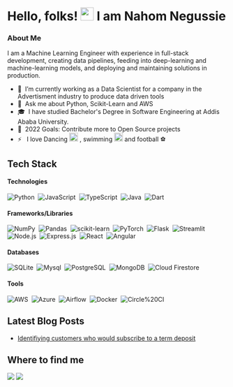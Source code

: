 

# Hello, folks! <img src="https://raw.githubusercontent.com/MartinHeinz/MartinHeinz/master/wave.gif" width="30px"> I am Nahom Negussie

### About Me 
I am a Machine Learning Engineer with experience in full-stack development, creating data pipelines, feeding into deep-learning and machine-learning models, and deploying and maintaining solutions in production. 
- 🔭 &nbsp;I’m currently working as a Data Scientist for a company in the Advertisment industry to produce data driven tools
- 💬 &nbsp;Ask me about Python, Scikit-Learn and AWS
- 🎓 &nbsp;I have studied Bachelor's Degree in Software Engineering at Addis Ababa University.
- 🥅 &nbsp;2022 Goals: Contribute more to Open Source projects
- ⚡ &nbsp; I love Dancing <img src="https://user-images.githubusercontent.com/61314902/155840111-c973f1a2-230e-40a9-821a-0dd25ba387c1.png"  width="20px">
, swimming <img src="https://user-images.githubusercontent.com/61314902/155839829-f8440b5e-e014-4d94-bd34-f3c4576e88fe.png" width="20px">
and football ⚽
## Tech Stack
#### Technologies
![Python](https://img.shields.io/badge/-Python-05122A?style=flat&logo=python)&nbsp;
![JavaScript](https://img.shields.io/badge/-JavaScript-05122A?style=flat&logo=javascript)&nbsp;
![TypeScript](https://img.shields.io/badge/-TypeScript-05122A?style=flat&logo=TypeScript)&nbsp;
![Java](https://img.shields.io/badge/-Java-05122A?style=flat&logo=Java)&nbsp;
![Dart](https://img.shields.io/badge/-Dart-05122A?style=flat&logo=Dart)&nbsp;


#### Frameworks/Libraries
![NumPy](https://img.shields.io/badge/-NumPy-05122A?style=flat&logo=NumPy)&nbsp;
![Pandas](https://img.shields.io/badge/-Pandas-05122A?style=flat&logo=Pandas)&nbsp;
![scikit-learn](https://img.shields.io/badge/-scikit%20learn-05122A?style=flat&logo=scikit%20learn)&nbsp;
![PyTorch](https://img.shields.io/badge/-PyTorch-05122A?style=flat&logo=PyTorch)&nbsp;
![Flask](https://img.shields.io/badge/-Flask-05122A?style=flat&logo=Flask)&nbsp;
![Streamlit](https://img.shields.io/badge/-Streamlit-05122A?style=flat&logo=Streamlit)&nbsp;
![Node.js](https://img.shields.io/badge/-Node.js-05122A?style=flat&logo=Node.js)&nbsp;
![Express.js](https://img.shields.io/badge/-Express.js-05122A?style=flat&logo=Express)&nbsp;
![React](https://img.shields.io/badge/-React-05122A?style=flat&logo=React)&nbsp;
![Angular](https://img.shields.io/badge/-Angular-05122A?style=flat&logo=Angular)&nbsp;

#### Databases
![SQLite](https://img.shields.io/badge/-SQLite-05122A?style=flat&logo=SQLite)&nbsp;
![Mysql](https://img.shields.io/badge/-Mysql-05122A?style=flat&logo=Mysql)&nbsp;
![PostgreSQL](https://img.shields.io/badge/-PostgreSQL-05122A?style=flat&logo=PostgreSQL)&nbsp;
![MongoDB](https://img.shields.io/badge/-MongoDB-05122A?style=flat&logo=MongoDB)&nbsp;
![Cloud Firestore](https://img.shields.io/badge/-Cloud%20Firestore-05122A?style=flat&logo=Cloud%20Firestore)&nbsp;

#### Tools
![AWS](https://img.shields.io/badge/-AWS-05122A?style=flat&logo=Amazon%20AWS)&nbsp;
![Azure](https://img.shields.io/badge/-Azure-05122A?style=flat&logo=Microsoft%20Azure)&nbsp;
![Airflow](https://img.shields.io/badge/-Airflow-05122A?style=flat&logo=Airflow)&nbsp;
![Docker](https://img.shields.io/badge/-Docker-05122A?style=flat&logo=Docker)&nbsp;
![Circle%20CI](https://img.shields.io/badge/-Circle_CI-05122A?style=flat&logo=Circle20CI)&nbsp;


## Latest Blog Posts
<!-- BLOG-POST-LIST:START -->
- [Identifiying customers who would subscribe to a term deposit](https://medium.com/analytics-vidhya/a-machine-learning-approach-to-identifying-customers-of-bank-of-portugal-who-would-subscribe-to-a-8bd04387aac2?source=user_profile---------0-------------------------------------2)

<!-- BLOG-POST-LIST:END -->

## Where to find me
<p align="left">
  <a href="https://www.linkedin.com/in/nahom-negussie-1356241b0/"><img src="https://img.shields.io/badge/-Nahom%20Negussie-0077B5?style=flat&logo=Linkedin&logoColor=white"/></a>
  <a href="mailto:nahomnegdem@gmail.com"><img src="https://img.shields.io/badge/-nahomnegdem@gmail.com-D14836?style=flat&logo=Gmail&logoColor=white"/></a>
</p>

